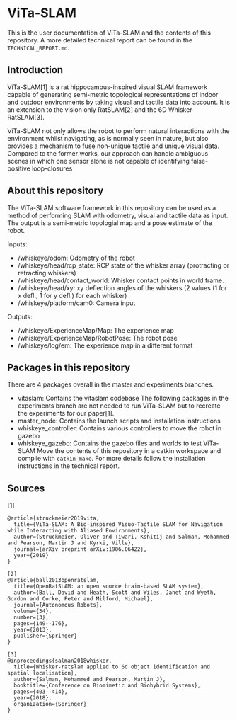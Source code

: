 # ViTa-SLAM
This is the user documentation of ViTa-SLAM and the contents of this repository.
A more detailed technical report can be found in the `TECHNICAL_REPORT.md`.

## Introduction
ViTa-SLAM[1] is a rat hippocampus-inspired visual SLAM framework capable of generating semi-metric topological representations of indoor and outdoor environments by taking visual and tactile data into account. It is an extension to the vision only RatSLAM[2] and the 6D Whisker-RatSLAM[3].

ViTa-SLAM not only allows the robot to perform natural interactions with the environment whilst navigating, as is normally seen in nature, but also provides a mechanism to fuse non-unique tactile and unique visual data. Compared to the former works, our approach can handle ambiguous scenes in which one sensor alone is not capable of identifying false-positive loop-closures

## About this repository
The ViTa-SLAM software framework in this repository can be used as a method of performing SLAM with odometry, visual and tactile data as input. The output is a semi-metric topologial map and a pose estimate of the robot.

Inputs:
- /whiskeye/odom: Odometry of the robot
- /whiskeye/head/rcp\_state: RCP state of the whisker array (protracting or retracting whiskers)
- /whiskeye/head/contact\_world: Whisker contact points in world frame.
- /whiskeye/head/xy: xy deflection angles of the whiskers (2 values (1 for x defl., 1 for y defl.) for each whisker)
- /whiskeye/platform/cam0: Camera input

Outputs:
- /whiskeye/ExperienceMap/Map: The experience map
- /whiskeye/ExperienceMap/RobotPose: The robot pose
- /whiskeye/log/em: The experience map in a different format

## Packages in this repository
 There are 4 packages overall in the master and experiments branches.
- vitaslam: Contains the vitaslam codebase
The following packages in the experiments branch are not needed to run ViTa-SLAM but to recreate the experiments for our paper[1].
- master\_node: Contains the launch scripts and installation instructions
- whiskeye\_controller: Contains various controllers to move the robot in gazebo
- whiskeye\_gazebo: Contains the gazebo files and worlds to test ViTa-SLAM
Move the contents of this repository in a catkin workspace and compile with `catkin_make`. For more details follow the installation instructions in the technical report.

## Sources
[1]
```
@article{struckmeier2019vita,
  title={ViTa-SLAM: A Bio-inspired Visuo-Tactile SLAM for Navigation while Interacting with Aliased Environments},
  author={Struckmeier, Oliver and Tiwari, Kshitij and Salman, Mohammed and Pearson, Martin J and Kyrki, Ville},
  journal={arXiv preprint arXiv:1906.06422},
  year={2019}
}
```
```
[2]
@article{ball2013openratslam,
  title={OpenRatSLAM: an open source brain-based SLAM system},
  author={Ball, David and Heath, Scott and Wiles, Janet and Wyeth, Gordon and Corke, Peter and Milford, Michael},
  journal={Autonomous Robots},
  volume={34},
  number={3},
  pages={149--176},
  year={2013},
  publisher={Springer}
}
```
```
[3]
@inproceedings{salman2018whisker,
  title={Whisker-ratslam applied to 6d object identification and spatial localisation},
  author={Salman, Mohammed and Pearson, Martin J},
  booktitle={Conference on Biomimetic and Biohybrid Systems},
  pages={403--414},
  year={2018},
  organization={Springer}
}
```
